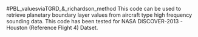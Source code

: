 #PBL_valuesviaTGRD_&_richardson_method
This code can be used to retrieve planetary boundary layer values from aircraft type high frequency sounding data.
This code has been tested for NASA DISCOVER-2013 - Houston (Reference Flight 4) Datset. 
